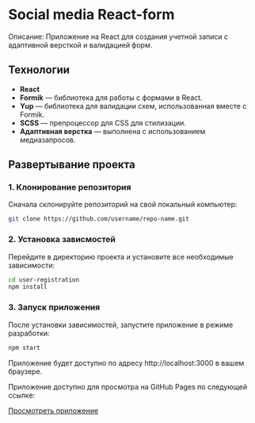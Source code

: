 # Social media React-form

Описание:
Приложение на React для создания учетной записи с адаптивной версткой и валидацией форм.

## Технологии

- **React**
- **Formik** — библиотека для работы с формами в React.
- **Yup** — библиотека для валидации схем, использованная вместе с Formik.
- **SCSS** — препроцессор для CSS для стилизации.
- **Адаптивная верстка** — выполнена с использованием медиазапросов.

## Развертывание проекта

### 1. Клонирование репозитория

Сначала склонируйте репозиторий на свой локальный компьютер:

```bash
git clone https://github.com/username/repo-name.git
```

### 2. Установка зависмостей

Перейдите в директорию проекта и установите все необходимые зависимости:

```bash
cd user-registration
npm install
```

### 3. Запуск приложения

После установки зависимостей, запустите приложение в режиме разработки:

```bash
npm start
```

Приложение будет доступно по адресу http://localhost:3000 в вашем браузере.

Приложение доступно для просмотра на GitHub Pages по следующей ссылке:

[Просмотреть приложение](https://nimdolphin.github.io/user-registration/)
